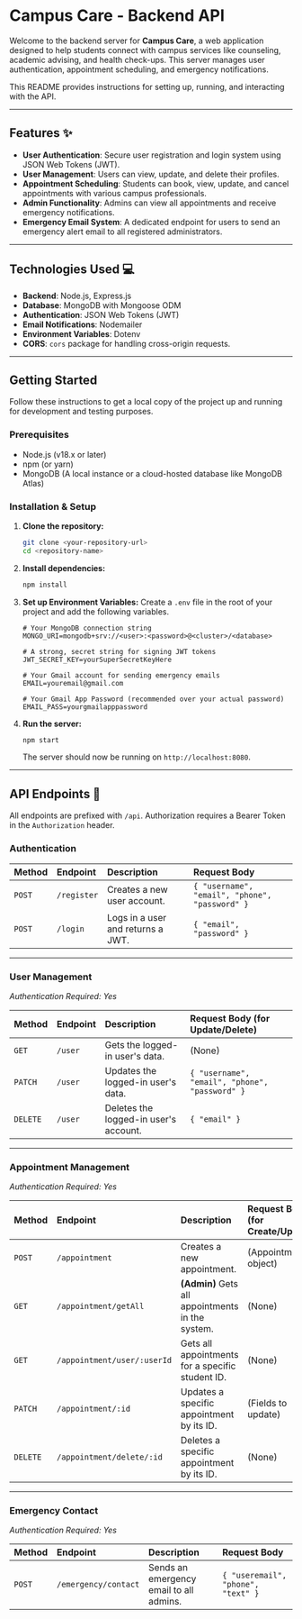 # Campus Care - Backend API

Welcome to the backend server for **Campus Care**, a web application designed to help students connect with campus services like counseling, academic advising, and health check-ups. This server manages user authentication, appointment scheduling, and emergency notifications.

This README provides instructions for setting up, running, and interacting with the API.

---

## Features ✨

* **User Authentication**: Secure user registration and login system using JSON Web Tokens (JWT).
* **User Management**: Users can view, update, and delete their profiles.
* **Appointment Scheduling**: Students can book, view, update, and cancel appointments with various campus professionals.
* **Admin Functionality**: Admins can view all appointments and receive emergency notifications.
* **Emergency Email System**: A dedicated endpoint for users to send an emergency alert email to all registered administrators.

---

## Technologies Used 💻

* **Backend**: Node.js, Express.js
* **Database**: MongoDB with Mongoose ODM
* **Authentication**: JSON Web Tokens (JWT)
* **Email Notifications**: Nodemailer
* **Environment Variables**: Dotenv
* **CORS**: `cors` package for handling cross-origin requests.

---

## Getting Started

Follow these instructions to get a local copy of the project up and running for development and testing purposes.

### Prerequisites

* Node.js (v18.x or later)
* npm (or yarn)
* MongoDB (A local instance or a cloud-hosted database like MongoDB Atlas)

### Installation & Setup

1.  **Clone the repository:**
    ```sh
    git clone <your-repository-url>
    cd <repository-name>
    ```

2.  **Install dependencies:**
    ```sh
    npm install
    ```

3.  **Set up Environment Variables:**
    Create a `.env` file in the root of your project and add the following variables.

    ```env
    # Your MongoDB connection string
    MONGO_URI=mongodb+srv://<user>:<password>@<cluster>/<database>

    # A strong, secret string for signing JWT tokens
    JWT_SECRET_KEY=yourSuperSecretKeyHere

    # Your Gmail account for sending emergency emails
    EMAIL=youremail@gmail.com

    # Your Gmail App Password (recommended over your actual password)
    EMAIL_PASS=yourgmailapppassword
    ```

4.  **Run the server:**
    ```sh
    npm start
    ```
    The server should now be running on `http://localhost:8080`.

---

## API Endpoints 🚀

All endpoints are prefixed with `/api`. Authorization requires a Bearer Token in the `Authorization` header.

### Authentication

| Method | Endpoint    | Description                       | Request Body                                   |
| :----- | :---------- | :-------------------------------- | :--------------------------------------------- |
| `POST` | `/register` | Creates a new user account.       | `{ "username", "email", "phone", "password" }` |
| `POST` | `/login`    | Logs in a user and returns a JWT. | `{ "email", "password" }`                      |

---

### User Management

*Authentication Required: Yes*

| Method   | Endpoint | Description                          | Request Body (for Update/Delete)               |
| :------- | :------- | :----------------------------------- | :--------------------------------------------- |
| `GET`    | `/user`  | Gets the logged-in user's data.      | (None)                                         |
| `PATCH`  | `/user`  | Updates the logged-in user's data.   | `{ "username", "email", "phone", "password" }` |
| `DELETE` | `/user`  | Deletes the logged-in user's account. | `{ "email" }`                                  |

---

### Appointment Management

*Authentication Required: Yes*

| Method   | Endpoint                  | Description                                      | Request Body (for Create/Update) |
| :------- | :------------------------ | :------------------------------------------------- | :------------------------------- |
| `POST`   | `/appointment`            | Creates a new appointment.                         | (Appointment object)             |
| `GET`    | `/appointment/getAll`     | **(Admin)** Gets all appointments in the system.      | (None)                           |
| `GET`    | `/appointment/user/:userId` | Gets all appointments for a specific student ID.   | (None)                           |
| `PATCH`  | `/appointment/:id`        | Updates a specific appointment by its ID.          | (Fields to update)               |
| `DELETE` | `/appointment/delete/:id` | Deletes a specific appointment by its ID.          | (None)                           |

---

### Emergency Contact

*Authentication Required: Yes*

| Method | Endpoint             | Description                             | Request Body                       |
| :----- | :------------------- | :-------------------------------------- | :--------------------------------- |
| `POST` | `/emergency/contact` | Sends an emergency email to all admins. | `{ "useremail", "phone", "text" }` |
